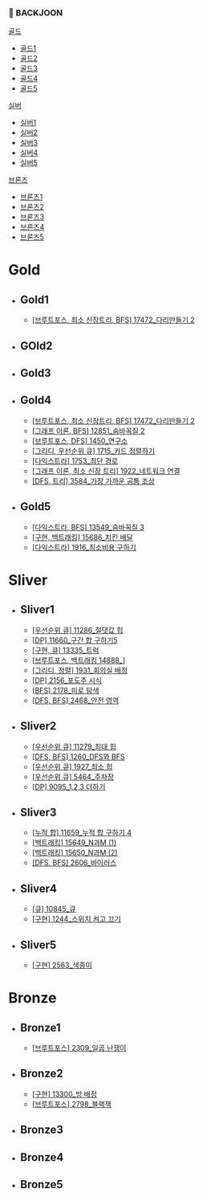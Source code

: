   ### 📌 BACKJOON



[골드](#gold)
- [골드1](#gold1)
- [골드2](#gold2)
- [골드3](#gold3)
- [골드4](#gold4)
- [골드5](#gold5)

[실버](#sliver)
- [실버1](#sliver1)
- [실버2](#sliver2)
- [실버3](#sliver3)
- [실버4](#sliver4)
- [실버5](#sliver5)

[브론즈](#bronze)
- [브론즈1](#bronze1)
- [브론즈2](#bronze2)
- [브론즈3](#bronze3)
- [브론즈4](#bronze4)
- [브론즈5](#bronze5)

# Gold
 * ## Gold1
    * [[브루트포스, 최소 신장트리, BFS] 17472_다리만들기 2](https://github.com/Mins00oo/Algorithm_JAVA/blob/main/BACKJOON/GOLD/G1_17472.java)
  
 * ## GOld2
 * ## Gold3
 * ## Gold4
    * [[브루트포스, 최소 신장트리, BFS] 17472_다리만들기 2](https://github.com/Mins00oo/Algorithm_JAVA/blob/main/BACKJOON/GOLD/G1_17472.java)
    * [[그래프 이론, BFS] 12851_숨바꼭질 2](https://github.com/Mins00oo/Algorithm_JAVA/blob/main/BACKJOON/GOLD/G4_12851_%EC%88%A8%EB%B0%94%EA%BC%AD%EC%A7%882.java)
    * [[브루트포스, DFS] 1450_연구소](https://github.com/Mins00oo/Algorithm_JAVA/blob/main/BACKJOON/GOLD/G4_14502.java)
    * [[그리디, 우선순위 큐] 1715_카드 정렬하기](https://github.com/Mins00oo/Algorithm_JAVA/blob/main/BACKJOON/GOLD/G4_1715.java)
    * [[다익스트라] 1753_최단 경로](https://github.com/Mins00oo/Algorithm_JAVA/blob/main/BACKJOON/GOLD/G4_1753_%EC%B5%9C%EB%8B%A8%EA%B2%BD%EB%A1%9C.java)
    * [[그래프 이론, 최소 신장 트리] 1922_네트워크 연결](https://github.com/Mins00oo/Algorithm_JAVA/blob/main/BACKJOON/GOLD/G4_1922.java)
    * [[DFS, 트리] 3584_가장 가까운 공통 조상](https://github.com/Mins00oo/Algorithm_JAVA/blob/main/BACKJOON/GOLD/G4_3584_%EA%B0%80%EC%9E%A5%EA%B0%80%EA%B9%8C%EC%9A%B4%EA%B3%B5%ED%86%B5%EC%A1%B0%EC%83%81.java)
  
 * ## Gold5
    * [[다익스트라, BFS] 13549_숨바꼭질 3](https://github.com/Mins00oo/Algorithm_JAVA/blob/main/BACKJOON/GOLD/G5_13549_%EC%88%A8%EB%B0%94%EA%BC%AD%EC%A7%883.java)
    * [[구현, 백트래킹] 15686_치킨 배달](https://github.com/Mins00oo/Algorithm_JAVA/blob/main/BACKJOON/GOLD/G5_15686.java)
    * [[다익스트라] 1916_최소비용 구하기](https://github.com/Mins00oo/Algorithm_JAVA/blob/main/BACKJOON/GOLD/G5_1916_2.java)

# Sliver
 * ## Sliver1
   * [[우선순위 큐] 11286_절댓값 힙](https://github.com/Mins00oo/Algorithm_JAVA/blob/main/BACKJOON/Sliver/S1_11286.java)
   * [[DP] 11660_구간 합 구하기5](https://github.com/Mins00oo/Algorithm_JAVA/blob/main/BACKJOON/Sliver/S1_11660_%EA%B5%AC%EA%B0%84%ED%95%A9%EA%B5%AC%ED%95%98%EA%B8%B05_%EA%B0%9C%EC%84%A0%EB%90%9C%EC%BD%94%EB%93%9C.java)
   * [[구현, 큐] 13335_트럭](https://github.com/Mins00oo/Algorithm_JAVA/blob/main/BACKJOON/Sliver/S1_13335.java)
   * [[브루트포스, 백트래킹 14888_]](https://github.com/Mins00oo/Algorithm_JAVA/blob/main/BACKJOON/Sliver/S1_14888_%EC%97%B0%EC%82%B0%EC%9E%90%EB%81%BC%EC%9B%8C%EB%84%A3%EA%B8%B0.java)
   * [[그리디, 정렬] 1931_회의실 배정](https://github.com/Mins00oo/Algorithm_JAVA/blob/main/BACKJOON/Sliver/S1_1931.java)
   * [[DP] 2156_포도주 시식](https://github.com/Mins00oo/Algorithm_JAVA/blob/main/BACKJOON/Sliver/S1_2156.java)
   * [[BFS] 2178_미로 탐색](https://github.com/Mins00oo/Algorithm_JAVA/blob/main/BACKJOON/Sliver/S1_2178.java)
   * [[DFS, BFS] 2468_안전 영역](https://github.com/Mins00oo/Algorithm_JAVA/blob/main/BACKJOON/Sliver/S1_2468.java)
     
 * ## Sliver2
   * [[우선순위 큐] 11279_최대 힙](https://github.com/Mins00oo/Algorithm_JAVA/blob/main/BACKJOON/Sliver/S2_11279.java)
   * [[DFS, BFS] 1260_DFS와 BFS](https://github.com/Mins00oo/Algorithm_JAVA/blob/main/BACKJOON/Sliver/S2_1260.java)
   * [[우선순위 큐] 1927_최소 힙](https://github.com/Mins00oo/Algorithm_JAVA/blob/main/BACKJOON/Sliver/S2_1927.java)
   * [[우선순위 큐] 5464_주차장](https://github.com/Mins00oo/Algorithm_JAVA/blob/main/BACKJOON/Sliver/S2_5464.java)
   * [[DP] 9095_1,2,3 더하기](https://github.com/Mins00oo/Algorithm_JAVA/blob/main/BACKJOON/Sliver/S2_9095.java)
     
 * ## Sliver3
   * [[누적 합] 11659_누적 합 구하기 4](https://github.com/Mins00oo/Algorithm_JAVA/blob/main/BACKJOON/Sliver/S3_11659_%EA%B5%AC%EA%B0%84%ED%95%A9%EA%B5%AC%ED%95%98%EA%B8%B04.java)
   * [[백트래킹] 15649_N과M (1)](https://github.com/Mins00oo/Algorithm_JAVA/blob/main/BACKJOON/Sliver/S3_15649_n%EA%B3%BCm.java)
   * [[백트래킹] 15650_N과M (2)](https://github.com/Mins00oo/Algorithm_JAVA/blob/main/BACKJOON/Sliver/S3_15650_N%EA%B3%BCM2.java)
   * [[DFS, BFS] 2606_바이러스](https://github.com/Mins00oo/Algorithm_JAVA/blob/main/BACKJOON/Sliver/S3_2606.java)

 * ## Sliver4
   * [[큐] 10845_큐](https://github.com/Mins00oo/Algorithm_JAVA/blob/main/BACKJOON/Sliver/S4_10845.java)
   * [[구현] 1244_스위치 켜고 끄기](https://github.com/Mins00oo/Algorithm_JAVA/blob/main/BACKJOON/Sliver/S4_1244_%EC%8A%A4%EC%9C%84%EC%B9%98%EC%BC%9C%EA%B3%A0%EB%81%84%EA%B8%B0.java)

 * ## Sliver5
   * [[구현] 2563_색종이](https://github.com/Mins00oo/Algorithm_JAVA/blob/main/BACKJOON/Sliver/S5_2563_%EC%83%89%EC%A2%85%EC%9D%B4.java)


# Bronze
 * ## Bronze1
   * [[브루트포스] 2309_일곱 난쟁이](https://github.com/Mins00oo/Algorithm_JAVA/blob/main/BACKJOON/Bronze/B1_2309.java)

 * ## Bronze2
   * [[구현] 13300_방 배정](https://github.com/Mins00oo/Algorithm_JAVA/blob/main/BACKJOON/Bronze/B2_13300.java)
   * [[브루트포스] 2798_블랙잭](https://github.com/Mins00oo/Algorithm_JAVA/blob/main/BACKJOON/Bronze/B2_2798_%EB%B8%94%EB%9E%99%EC%9E%AD.java)

 * ## Bronze3

 * ## Bronze4

 * ## Bronze5

